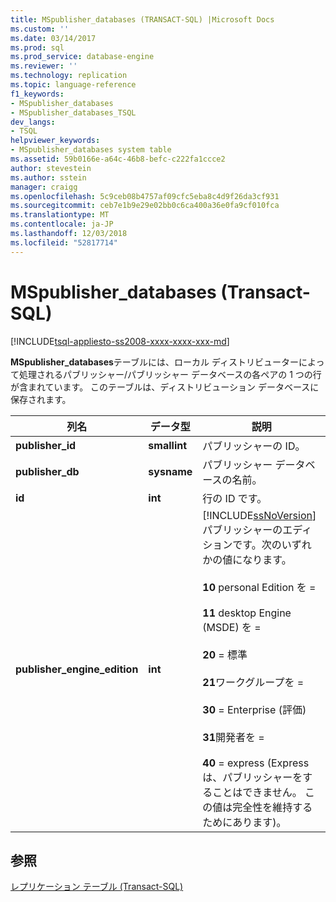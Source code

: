 ```yaml
---
title: MSpublisher_databases (TRANSACT-SQL) |Microsoft Docs
ms.custom: ''
ms.date: 03/14/2017
ms.prod: sql
ms.prod_service: database-engine
ms.reviewer: ''
ms.technology: replication
ms.topic: language-reference
f1_keywords:
- MSpublisher_databases
- MSpublisher_databases_TSQL
dev_langs:
- TSQL
helpviewer_keywords:
- MSpublisher_databases system table
ms.assetid: 59b0166e-a64c-46b8-befc-c222fa1ccce2
author: stevestein
ms.author: sstein
manager: craigg
ms.openlocfilehash: 5c9ceb08b4757af09cfc5eba8c4d9f26da3cf931
ms.sourcegitcommit: ceb7e1b9e29e02bb0c6ca400a36e0fa9cf010fca
ms.translationtype: MT
ms.contentlocale: ja-JP
ms.lasthandoff: 12/03/2018
ms.locfileid: "52817714"
---
```

# <a name="mspublisherdatabases-transact-sql"></a>MSpublisher_databases (Transact-SQL)
[!INCLUDE[tsql-appliesto-ss2008-xxxx-xxxx-xxx-md](../../includes/tsql-appliesto-ss2008-xxxx-xxxx-xxx-md.md)]

  **MSpublisher_databases**テーブルには、ローカル ディストリビューターによって処理されるパブリッシャー/パブリッシャー データベースの各ペアの 1 つの行が含まれています。 このテーブルは、ディストリビューション データベースに保存されます。  
  
|列名|データ型|説明|  
|-----------------|---------------|-----------------|  
|**publisher_id**|**smallint**|パブリッシャーの ID。|  
|**publisher_db**|**sysname**|パブリッシャー データベースの名前。|  
|**id**|**int**|行の ID です。|  
|**publisher_engine_edition**|**int**|[!INCLUDE[ssNoVersion](../../includes/ssnoversion-md.md)] パブリッシャーのエディションです。次のいずれかの値になります。<br /><br /> **10** personal Edition を =<br /><br /> **11** desktop Engine (MSDE) を =<br /><br /> **20** = 標準<br /><br /> **21**ワークグループを =<br /><br /> **30** = Enterprise (評価)<br /><br /> **31**開発者を =<br /><br /> **40** = express (Express は、パブリッシャーをすることはできません。 この値は完全性を維持するためにあります)。|  
  
## <a name="see-also"></a>参照  
 [レプリケーション テーブル &#40;Transact-SQL&#41;](../../relational-databases/system-tables/replication-tables-transact-sql.md)  
  
  

